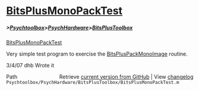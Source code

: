 # [BitsPlusMonoPackTest](BitsPlusMonoPackTest)
##### >[Psychtoolbox](Psychtoolbox)>[PsychHardware](PsychHardware)>[BitsPlusToolbox](BitsPlusToolbox)

[BitsPlusMonoPackTest](BitsPlusMonoPackTest)  
  
Very simple test program to exercise the [BitsPlusPackMonoImage](BitsPlusPackMonoImage) routine.  
  
3/4/07  dhb  Wrote it  




<div class="code_header" style="text-align:right;">
  <span style="float:left;">Path&nbsp;&nbsp;</span> <span class="counter">Retrieve <a href=
  "https://raw.github.com/Psychtoolbox-3/Psychtoolbox-3/beta/Psychtoolbox/PsychHardware/BitsPlusToolbox/BitsPlusMonoPackTest.m">current version from GitHub</a> | View <a href=
  "https://github.com/Psychtoolbox-3/Psychtoolbox-3/commits/beta/Psychtoolbox/PsychHardware/BitsPlusToolbox/BitsPlusMonoPackTest.m">changelog</a></span>
</div>
<div class="code">
  <code>Psychtoolbox/PsychHardware/BitsPlusToolbox/BitsPlusMonoPackTest.m</code>
</div>

